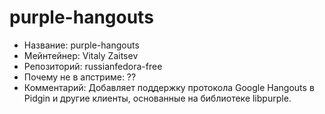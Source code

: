 purple-hangouts
================

 * Название:			purple-hangouts
 * Мейнтейнер:			Vitaly Zaitsev
 * Репозиторий:			russianfedora-free
 * Почему не в апстриме:	??
 * Комментарий:			Добавляет поддержку протокола Google Hangouts в Pidgin и другие
				клиенты, основанные на библиотеке libpurple.
 
